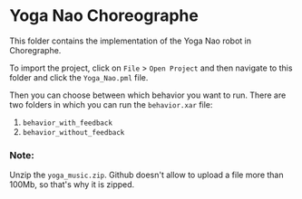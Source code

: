 # Yoga Nao Choreographe

This folder contains the implementation of the Yoga Nao robot in Choregraphe. 

To import the project, click on `File` > `Open Project` and then navigate to this folder and click the `Yoga_Nao.pml` file.

Then you can choose between which behavior you want to run.
There are two folders in which you can run the `behavior.xar` file:
1. `behavior_with_feedback`
2. `behavior_without_feedback`

### Note:
Unzip the `yoga_music.zip`. Github doesn't allow to upload a file more than 100Mb, so that's why it is zipped.
